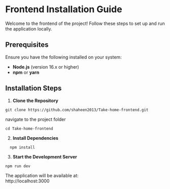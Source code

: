 # Frontend Installation Guide

Welcome to the frontend of the project! Follow these steps to set up and run the application locally.

## Prerequisites

Ensure you have the following installed on your system:

- **Node.js** (version 16.x or higher)
- **npm** or **yarn**

## Installation Steps

1. **Clone the Repository**  
```
git clone https://github.com/shaheen2013/Take-home-frontend.git
```
  navigate to the project folder
   ```
cd Take-home-frontend
```

2. **Install Dependencies** 
 
 ```
   npm install  
 ```


3. **Start the Development Server**  
 
 ```
npm run dev  
```

   The application will be available at:  
   http://localhost:3000
